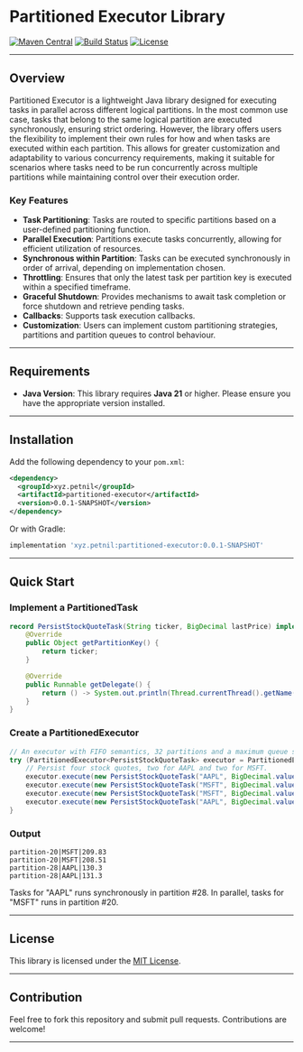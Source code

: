 # Partitioned Executor Library

[![Maven Central](https://img.shields.io/maven-central/v/xyz.petnil/partitioned-executor.svg?label=Maven%20Central)](https://search.maven.org/search?q=g:xyz.petnil%20a:partitioned-executor)
[![Build Status](https://img.shields.io/github/actions/workflow/status/nilsson-petter/partitioned-executor/ci.yml?branch=main)](https://github.com/nilsson-petter/partitioned-executor/actions)
[![License](https://img.shields.io/github/license/nilsson-petter/partitioned-executor)](https://opensource.org/licenses/MIT)

---

## Overview

Partitioned Executor is a lightweight Java library designed for executing tasks in parallel across different logical partitions. 
In the most common use case, tasks that belong to the same logical partition are executed synchronously, ensuring strict ordering. 
However, the library offers users the flexibility to implement their own rules for how and when tasks are executed within each partition. 
This allows for greater customization and adaptability to various concurrency requirements, making it suitable for scenarios where tasks need to be run concurrently across multiple partitions while maintaining control over their execution order.


### Key Features

- **Task Partitioning**: Tasks are routed to specific partitions based on a user-defined partitioning function.
- **Parallel Execution**: Partitions execute tasks concurrently, allowing for efficient utilization of resources.
- **Synchronous within Partition**: Tasks can be executed synchronously in order of arrival, depending on implementation chosen.
- **Throttling**: Ensures that only the latest task per partition key is executed within a specified timeframe.
- **Graceful Shutdown**: Provides mechanisms to await task completion or force shutdown and retrieve pending tasks.
- **Callbacks**: Supports task execution callbacks.
- **Customization**: Users can implement custom partitioning strategies, partitions and partition queues to control behaviour.

---

## Requirements

- **Java Version**: This library requires **Java 21** or higher. Please ensure you have the appropriate version installed.

---

## Installation

Add the following dependency to your `pom.xml`:

```xml
<dependency>
  <groupId>xyz.petnil</groupId>
  <artifactId>partitioned-executor</artifactId>
  <version>0.0.1-SNAPSHOT</version>
</dependency>
```

Or with Gradle:

```gradle
implementation 'xyz.petnil:partitioned-executor:0.0.1-SNAPSHOT'
```

---

## Quick Start

### Implement a PartitionedTask
```java
record PersistStockQuoteTask(String ticker, BigDecimal lastPrice) implements PartitionedTask {
    @Override
    public Object getPartitionKey() {
        return ticker;
    }

    @Override
    public Runnable getDelegate() {
        return () -> System.out.println(Thread.currentThread().getName() + "|" + ticker + "|" + lastPrice);
    }
}
```

### Create a PartitionedExecutor
```java
// An executor with FIFO semantics, 32 partitions and a maximum queue size of 10 000.
try (PartitionedExecutor<PersistStockQuoteTask> executor = PartitionedExecutors.fifo(32, 10_000)) {
    // Persist four stock quotes, two for AAPL and two for MSFT.
    executor.execute(new PersistStockQuoteTask("AAPL", BigDecimal.valueOf(130.3d)));
    executor.execute(new PersistStockQuoteTask("MSFT", BigDecimal.valueOf(209.83d)));
    executor.execute(new PersistStockQuoteTask("MSFT", BigDecimal.valueOf(208.51d)));
    executor.execute(new PersistStockQuoteTask("AAPL", BigDecimal.valueOf(131.3d)));
}
```

### Output
```text
partition-20|MSFT|209.83
partition-20|MSFT|208.51
partition-28|AAPL|130.3
partition-28|AAPL|131.3
```
Tasks for "AAPL" runs synchronously in partition #28. In parallel, tasks for "MSFT" runs in partition #20. 

---

## License

This library is licensed under the [MIT License](LICENSE).

---

## Contribution

Feel free to fork this repository and submit pull requests. Contributions are welcome!

---